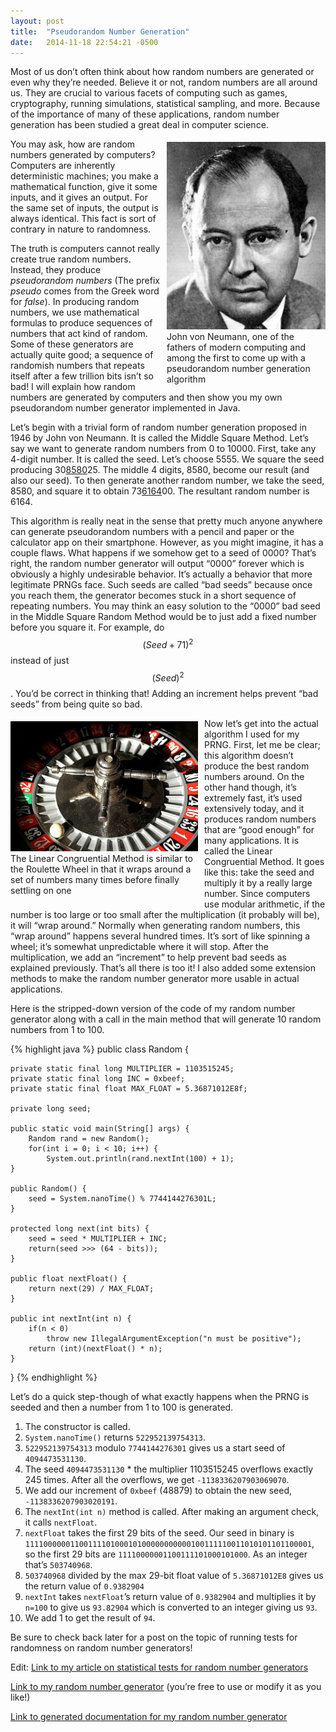 ```yaml
---
layout: post
title:  "Pseudorandom Number Generation"
date:   2014-11-18 22:54:21 -0500
---
```


Most of us don’t often think about how random numbers are generated or even why they’re needed. 
Believe it or not, random numbers are all around us. They are crucial to various facets of 
computing such as games, cryptography, running simulations, statistical sampling, and more. Because 
of the importance of many of these applications, random number generation has been studied a great 
deal in computer science.

<figure style="width: 254px; float: right; margin: 5px 0px 5px 10px;">
    <img src="/assets/von-neumann.jpg" alt="" />
    <figcaption>John von Neumann, one of the fathers of modern computing and among
        the first to come up with a pseudorandom number generation algorithm</figcaption>
</figure>
You may ask, how are random numbers generated by computers? Computers are inherently deterministic 
machines; you make a mathematical function, give it some inputs, and it gives an output. For the 
same set of inputs, the output is always identical. This fact is sort of contrary in nature to 
randomness.

The truth is computers cannot really create true random numbers. Instead, they produce *pseudorandom 
numbers* (The prefix *pseudo* comes from the Greek word for *false*). In producing random numbers, we 
use mathematical formulas to produce sequences of numbers that act kind of random. Some of these 
generators are actually quite good; a sequence of randomish numbers that repeats itself after a few 
trillion bits isn’t so bad! I will explain how random numbers are generated by computers and then 
show you my own pseudorandom number generator implemented in Java.

Let’s begin with a trivial form of random number generation proposed in 1946 by John von Neumann. 
It is called the Middle Square Method. Let’s say we want to generate random numbers from 0 to 
10000. First, take any 4-digit number. It is called the seed. Let’s choose 5555. We square the seed 
producing 30<u>8580</u>25. The middle 4 digits, 8580, become our result (and also our seed). To then 
generate another random number, we take the seed, 8580, and square it to obtain 73<u>6164</u>00. The 
resultant random number is 6164.

This algorithm is really neat in the sense that pretty much anyone anywhere can generate 
pseudorandom numbers with a pencil and paper or the calculator app on their smartphone. However, 
as you might imagine, it has a couple flaws. What happens if we somehow get to a seed of 0000? 
That’s right, the random number generator will output “0000” forever which is obviously a highly 
undesirable behavior. It’s actually a behavior that more legitimate PRNGs face. Such seeds are 
called “bad seeds” because once you reach them, the generator becomes stuck in a short sequence of 
repeating numbers. You may think an easy solution to the “0000” bad seed in the Middle Square 
Random Method would be to just add a fixed number before you square it. For example, do 
$$(Seed + 71)^2$$ instead of just $$(Seed)^2$$. You’d be correct in thinking that! Adding an increment 
helps prevent “bad seeds” from being quite so bad.

<figure style="width: 300px; float: left; margin: 5px 10px 5px 0px;">
    <img src="/assets/roulette.jpg" alt="" />
    <figcaption>The Linear Congruential Method is similar to the Roulette Wheel in that it wraps
        around a set of numbers many times before finally settling on one</figcaption>
</figure>
Now let’s get into the actual algorithm I used for my PRNG. First, let me be clear; this algorithm 
doesn’t produce the best random numbers around. On the other hand though, it’s extremely fast, it’s 
used extensively today, and it produces random numbers that are “good enough” for many 
applications. It is called the Linear Congruential Method. It goes like this: take the seed and 
multiply it by a really large number. Since computers use modular arithmetic, if the number is too 
large or too small after the multiplication (it probably will be), it will “wrap around.” Normally 
when generating random numbers, this “wrap around” happens several hundred times. It’s sort of 
like spinning a wheel; it’s somewhat unpredictable where it will stop. After the multiplication, we 
add an “increment” to help prevent bad seeds as explained previously. That’s all there is too it! 
I also added some extension methods to make the random number generator more usable in actual 
applications.

Here is the stripped-down version of the code of my random number generator along with a call in 
the main method that will generate 10 random numbers from 1 to 100.

{% highlight java %}
public class Random {

    private static final long MULTIPLIER = 1103515245;
    private static final long INC = 0xbeef;
    private static final float MAX_FLOAT = 5.36871012E8f; 

    private long seed;

    public static void main(String[] args) {
        Random rand = new Random();
        for(int i = 0; i < 10; i++) {
            System.out.println(rand.nextInt(100) + 1);
    }

    public Random() {
        seed = System.nanoTime() % 7744144276301L;
    }

    protected long next(int bits) {
        seed = seed * MULTIPLIER + INC;
        return(seed >>> (64 - bits));
    }

    public float nextFloat() {
        return next(29) / MAX_FLOAT;
    }

    public int nextInt(int n) {
        if(n < 0)
            throw new IllegalArgumentException("n must be positive");
        return (int)(nextFloat() * n);
    }
}
{% endhighlight %}

Let’s do a quick step-though of what exactly happens when the PRNG is seeded and then a number from 
1 to 100 is generated.

1.  The constructor is called.
2.  `System.nanoTime()` returns `522952139754313`.
3.  `522952139754313` modulo `7744144276301` gives us a start seed of `4094473531130`.
4.  The seed `4094473531130` * the multiplier 1103515245 overflows exactly 245 times. After all the 
    overflows, we get `-1138336207903069070`.
5.  We add our increment of `0xbeef` (48879) to obtain the new seed, `-1138336207903020191`.
6.  The `nextInt(int n)` method is called. After making an argument check, it calls `nextFloat`.
7.  `nextFloat` takes the first 29 bits of the seed. Our seed in binary is 
    `1111000000110011110100010100000000000100111110011010101101100001`, 
    so the first 29 bits are `11110000001100111101000101000`. As an integer that’s `503740968`.
8.  `503740968` divided by the max 29-bit float value of `5.36871012E8` gives us the return value 
    of `0.9382904`
9.  `nextInt` takes `nextFloat`’s return value of `0.9382904` and multiplies it by `n=100` to give 
    us `93.82904` which is converted to an integer giving us `93`.
10. We add 1 to get the result of `94`.

Be sure to check back later for a post on the topic of running tests for randomness on 
random number generators!

Edit: [Link to my article on statistical tests for random number generators][0]

[Link to my random number generator][1] (you’re free to use or modify it as you like!)

[Link to generated documentation for my random number generator][2]

[0]: /2015/02/16/statistical-tests-for-random-number-generators.html
[1]: https://github.com/mgold95/random/blob/master/src/mgold/random/generators/LinearCongruentialRandom.java
[2]: http://google.com
